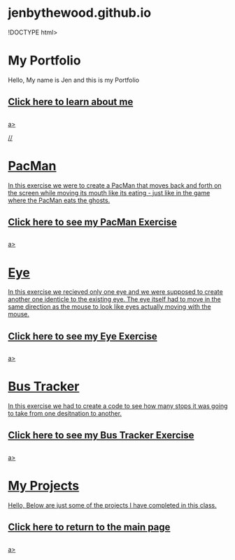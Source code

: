 # jenbythewood.github.io
!DOCTYPE html>
<html lang="en">
    <head>
            <meta charset="UTF-8">
            <meta http-equiv="X-UA-Compatible" content="IE=edge">
            <meta name="viewport" content=""width-device-width, initial-scale="1.0">
            <link rel="stylesheet" href="style.css">
            <title>MAIN PAGE</title>
    </head>
    <body>
        <div class="container">
            <h1>My Portfolio</h1>
            <p>Hello, My name is Jen and this is my Portfolio</p>
            <a href="./My Portfolio Projects Page.html"><h2>Click here to learn about me<h2></h2>a>
        </div>
    </body>
    </html>

  //

  <!DOCTYPE html>
<html lang="en">
    <head>
            <meta charset="UTF-8">
            <meta http-equiv="X-UA-Compatible" content="IE=edge">
            <meta name="viewport" content=""width-device-width, initial-scale="1.0">
            <link rel="stylesheet" href="style.css">
            <title>MAIN PAGE</title>
    </head>
    <body>
        <div class="container">
            <h1>PacMan</h1>
            <p>In this exercise we were to create a PacMan that moves back and forth on the screen while moving its mouth like its eating - just like in the game where the PacMan eats the ghosts. </p>
            <a href="https://jenbythewood.github.io/PacMan/"><h2>Click here to see my PacMan Exercise<h2></h2>a>
        </div>
    </body>
    <body>
        <div class="container">
            <h1>Eye</h1>
            <p>In this exercise we recieved only one eye and we were supposed to create another one identicle to the existing eye. The eye itself had to move in the same direction as the mouse to look like eyes actually moving with the mouse. </p>
            <a href="https://jenbythewood.github.io/Eye/"><h2>Click here to see my Eye Exercise<h2></h2>a>
        </div>
    </body>
    <body>
        <div class="container">
            <h1>Bus Tracker</h1>
            <p>In this exercise we had to create a code to see how many stops it was going to take from one desitnation to another. </p>
            <a href="https://jenbythewood.github.io/Bus-Tracker/"><h2>Click here to see my Bus Tracker Exercise<h2></h2>a>
        </div>
    </body>
    <body>
        <div class="container">
            <h1>My Projects</h1>
            <p>Hello, Below are just some of the projects I have completed in this class. </p>
            <p> </p>
            <a href="./My Protfolio Index.html"><h2>Click here to return to the main page<h2></h2>a>
        </div>
    </body>
    </html>
